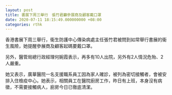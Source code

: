 ```yaml
---
layout: post
title: 書展下周三舉行　張竹君籲參展商及顧客戴口罩
date: 2020-07-11 18:15:49.000000000 +08:00
categories: rthk
---
```


香港書展下周三舉行，衞生防護中心傳染病處主任張竹君被問到如常舉行書展的衞生風險，她提醒參展商及顧客起碼要戴口罩。

另外，醫管局總行政經理何婉霞表示，再多有10人出院，另外有2人情況危殆、2人嚴重。

她又表示，廣華醫院一名支援職系員工因為家人確診，被列為密切接觸者，會被安排入住檢疫中心。她表示，相關員工在醫院廚房工作，昨日有上班，本身沒有病徵，不需要接觸病人，廚房今日已徹底清潔。
